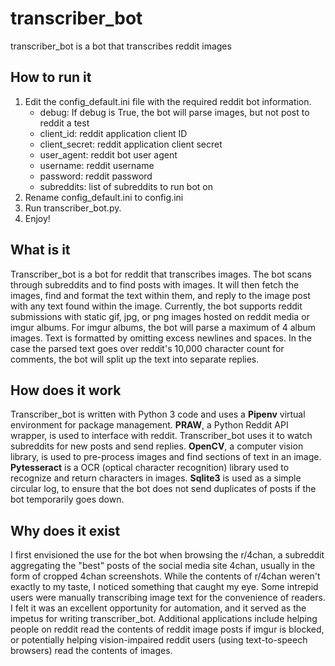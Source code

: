# transcriber_bot

transcriber_bot is a bot that transcribes reddit images

## How to run it

1. Edit the config_default.ini file with the required reddit bot information.
    * debug: If debug is True, the bot will parse images, but not post to reddit
      a test
    * client_id: reddit application client ID
    * client_secret: reddit application client secret
    * user_agent: reddit bot user agent
    * username: reddit username
    * password: reddit password
    * subreddits: list of subreddits to run bot on
2. Rename config_default.ini to config.ini
2. Run transcriber_bot.py.
3. Enjoy!

## What is it

Transcriber_bot is a bot for reddit that transcribes images. The bot scans through subreddits and 
to find posts with images. It will then fetch the images, find and format the text within them, and 
reply to the image post with any text found within the image. Currently, the bot supports reddit 
submissions with static gif, jpg, or png images hosted on reddit media or imgur albums. For imgur 
albums, the bot will parse a maximum of 4 album images. Text is formatted by omitting excess 
newlines and spaces. In the case the parsed text goes over reddit's 10,000 character count for 
comments, the bot will split up the text into separate replies.

## How does it work

Transcriber_bot is written with Python 3 code and uses a **Pipenv** virtual environment for package 
management. **PRAW**, a Python Reddit API wrapper, is used to interface with reddit. 
Transcriber_bot uses it to watch subreddits for new posts and send replies. **OpenCV**, a computer 
vision library, is used to pre-process images and find sections of text in an image. 
**Pytesseract** is a OCR (optical character recognition) library used to recognize and return 
characters in images. **Sqlite3** is used as a simple circular log, to ensure that the bot does not 
send duplicates of posts if the bot temporarily goes down.

## Why does it exist

I first envisioned the use for the bot when browsing the r/4chan, a subreddit aggregating the 
"best" posts of the social media site 4chan, usually in the form of cropped 4chan screenshots. 
While the contents of r/4chan weren't exactly to my taste, I noticed something that caught my eye. 
Some intrepid users were manually transcribing image text for the convenience of readers. I felt it 
was an excellent opportunity for automation, and it served as the impetus for writing 
transcriber_bot. Additional applications include helping people on reddit read the contents of 
reddit image posts if imgur is blocked, or potentially helping vision-impaired reddit users (using 
text-to-speech browsers) read the contents of images.
